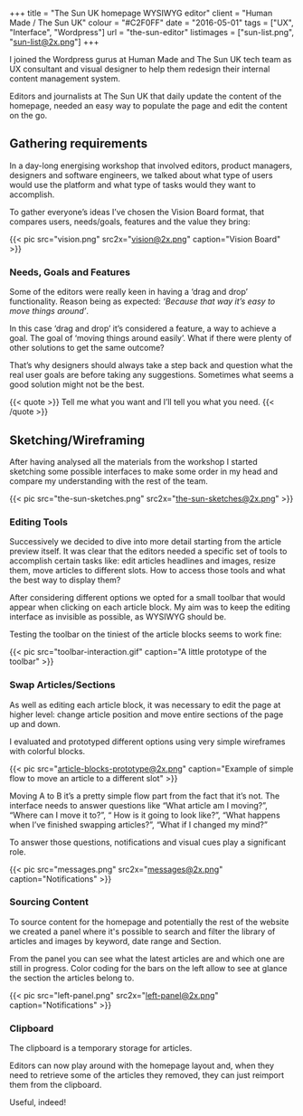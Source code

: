 +++
title = "The Sun UK homepage WYSIWYG editor"
client = "Human Made / The Sun UK"
colour = "#C2F0FF"
date = "2016-05-01"
tags = ["UX", "Interface", "Wordpress"]
url = "the-sun-editor"
listimages = ["sun-list.png", "sun-list@2x.png"]
+++

I joined the Wordpress gurus at Human Made and The Sun UK tech team as UX consultant and visual designer to help them redesign their internal content management system.

Editors and journalists at The Sun UK that daily update the content of the homepage, needed an easy way to populate the page and edit the content on the go.  

## Gathering requirements

In a day-long energising workshop that involved editors, product managers, designers and software engineers, we talked about what type of users would use the platform and what type of tasks would they want to accomplish.

To gather everyone’s ideas I’ve chosen the Vision Board format, that compares users, needs/goals, features and the value they bring:

{{< pic src="vision.png" src2x="vision@2x.png" caption="Vision Board" >}}

### Needs, Goals and Features

Some of the editors were really keen in having a ‘drag and drop’ functionality. Reason being as expected: *‘Because that way it’s easy to move things around’*.

In this case ‘drag and drop’ it’s considered a feature, a way to achieve a goal. The goal of ‘moving things around easily’. What if there were plenty of other solutions to get the same outcome? 

That’s why designers should always take a step back and question what the real user goals are before taking any suggestions. Sometimes what seems a good solution might not be the best.

{{< quote >}}
Tell me what you want and I’ll tell you what you need.
{{< /quote >}}

## Sketching/Wireframing

After having analysed all the materials from the workshop I started sketching some possible interfaces to make some order in my head and compare my understanding with the rest of the team.

{{< pic src="the-sun-sketches.png" src2x="the-sun-sketches@2x.png" >}}

### Editing Tools

Successively we decided to dive into more detail starting from the article preview itself. It was clear that the editors needed a specific set of tools to accomplish certain tasks like: edit articles headlines and images, resize them, move articles to different slots. How to access those tools and what the best way to display them? 

After considering different options we opted for a small toolbar that would appear when clicking on each article block. My aim was to keep the editing interface as invisible as possible, as WYSIWYG should be.

Testing the toolbar on the tiniest of the article blocks seems to work fine:

{{< pic src="toolbar-interaction.gif" caption="A little prototype of the toolbar" >}}

### Swap Articles/Sections

As well as editing each article block, it was necessary to edit the page at higher level: change article position and move entire sections of the page up and down.

I evaluated and prototyped different options using very simple wireframes with colorful blocks.

{{< pic src="article-blocks-prototype@2x.png" caption="Example of simple flow to move an article to a different slot" >}}

Moving A to B it’s a pretty simple flow part from the fact that it’s not. The interface needs to answer questions like “What article am I moving?”, “Where can I move it to?”, “ How is it going to look like?”, “What happens when I’ve finished swapping articles?”, “What if I changed my mind?”

To answer those questions, notifications and visual cues play a significant role.

{{< pic src="messages.png" src2x="messages@2x.png" caption="Notifications" >}}

### Sourcing Content

To source content for the homepage and potentially the rest of the website we created a panel where it's possible to search and filter the library of articles and images by keyword, date range and Section.

From the panel you can see what the latest articles are and which one are still in progress. Color coding for the bars on the left allow to see at glance the section the articles belong to.

{{< pic src="left-panel.png" src2x="left-panel@2x.png" caption="Notifications" >}}


### Clipboard

The clipboard is a temporary storage for articles.

Editors can now play around with the homepage layout and, when they need to retrieve some of the articles they removed, they can just reimport them from the clipboard.

Useful, indeed!






























